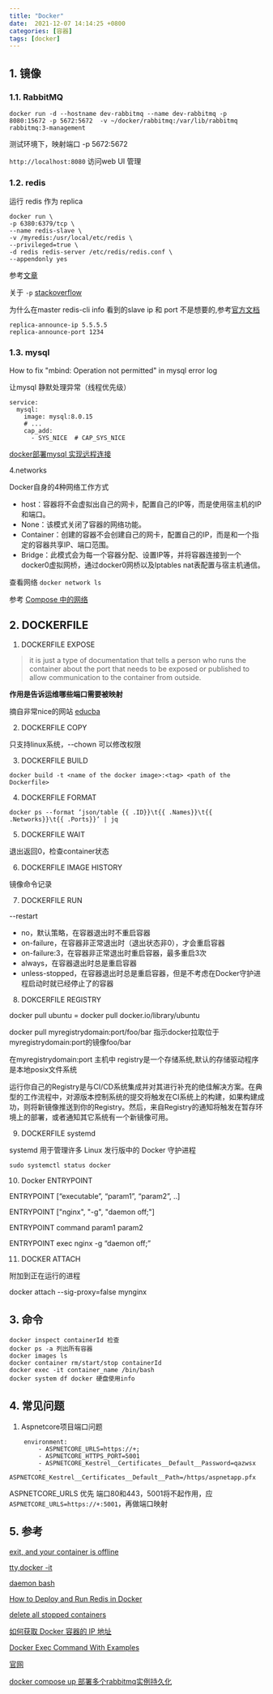 ```yaml
---
title: "Docker"
date:  2021-12-07 14:14:25 +0800
categories: [容器]
tags: [docker]
---
```


## 1. 镜像
### 1.1. RabbitMQ

```docker
docker run -d --hostname dev-rabbitmq --name dev-rabbitmq -p 8080:15672 -p 5672:5672  -v ~/docker/rabbitmq:/var/lib/rabbitmq   rabbitmq:3-management
```

测试环境下，映射端口 -p 5672:5672

`http://localhost:8080` 访问web UI 管理

### 1.2. redis

运行 redis 作为 replica

```docker
docker run \
-p 6380:6379/tcp \
--name redis-slave \
-v /myredis:/usr/local/etc/redis \
--privileged=true \
-d redis redis-server /etc/redis/redis.conf \
--appendonly yes
```
参考[文章](https://developpaper.com/install-and-deploy-redis-using-docker-configuration-file-startup/)

关于 `-p` [stackoverflow](https://stackoverflow.com/questions/55171688/cant-connect-to-docker-redis-container-from-the-host-using-stackexchange-redis)

为什么在master redis-cli info 看到的slave ip 和 port 不是想要的,参考[官方文档](https://redis.io/topics/replication)

```plaintext
replica-announce-ip 5.5.5.5
replica-announce-port 1234
```


### 1.3. mysql

How to fix "mbind: Operation not permitted" in mysql error log

让mysql 静默处理异常（线程优先级）

```docker
service:
  mysql:
    image: mysql:8.0.15
    # ...
    cap_add:
      - SYS_NICE  # CAP_SYS_NICE
```

[docker部署mysql 实现远程连接](https://blog.csdn.net/weixin_42459563/article/details/80924634)

4.networks

Docker自身的4种网络工作方式
- host：容器将不会虚拟出自己的网卡，配置自己的IP等，而是使用宿主机的IP和端口。
- None：该模式关闭了容器的网络功能。
- Container：创建的容器不会创建自己的网卡，配置自己的IP，而是和一个指定的容器共享IP、端口范围。
- Bridge：此模式会为每一个容器分配、设置IP等，并将容器连接到一个docker0虚拟网桥，通过docker0网桥以及Iptables nat表配置与宿主机通信。


查看网络 `docker network ls`

参考 [Compose 中的网络](https://docs.docker.com/compose/networking/)

## 2. DOCKERFILE

1. DOCKERFILE EXPOSE

> it is just a type of documentation that tells a person who runs the container about the port that needs to be exposed or published to allow communication to the container from outside.

**作用是告诉运维哪些端口需要被映射**

摘自非常nice的网站 [educba](https://www.educba.com/docker-expose/)

2. DOCKERFILE COPY

  只支持linux系统，--chown 可以修改权限

3. DOCKERFILE BUILD

  `docker build -t <name of the docker image>:<tag> <path of the Dockerfile>`

4. DOCKERFILE FORMAT

  ```docker
  docker ps --format ‘json/table {{ .ID}}\t{{ .Names}}\t{{ .Networks}}\t{{ .Ports}}’ | jq
  ```

5. DOCKERFILE WAIT

  退出返回0，检查container状态

6. DOCKERFILE IMAGE HISTORY

  镜像命令记录

7. DOCKERFILE RUN

--restart

- no，默认策略，在容器退出时不重启容器
- on-failure，在容器非正常退出时（退出状态非0），才会重启容器
- on-failure:3，在容器非正常退出时重启容器，最多重启3次
- always，在容器退出时总是重启容器
- unless-stopped，在容器退出时总是重启容器，但是不考虑在Docker守护进程启动时就已经停止了的容器

8. DOKCERFILE REGISTRY

docker pull ubuntu  = docker pull docker.io/library/ubuntu

docker pull myregistrydomain:port/foo/bar 指示docker拉取位于myregistrydomain:port的镜像foo/bar

在myregistrydomain:port 主机中 registry是一个存储系统,默认的存储驱动程序是本地posix文件系统

运行你自己的Registry是与CI/CD系统集成并对其进行补充的绝佳解决方案。在典型的工作流程中，对源版本控制系统的提交将触发在CI系统上的构建，如果构建成功，则将新镜像推送到你的Registry。然后，来自Registry的通知将触发在暂存环境上的部署，或者通知其它系统有一个新镜像可用。


9. DOCKERFILE systemd

systemd 用于管理许多 Linux 发行版中的 Docker 守护进程

`sudo systemctl status docker`

10. Docker ENTRYPOINT

ENTRYPOINT [“executable”, “param1”, “param2”, ..]

ENTRYPOINT ["nginx", "-g", "daemon off;"]

ENTRYPOINT command param1 param2

ENTRYPOINT exec nginx -g “daemon off;”

11. DOCKER ATTACH

附加到正在运行的进程

docker attach --sig-proxy=false mynginx


## 3. 命令

```docker
docker inspect containerId 检查
docker ps -a 列出所有容器
docker images ls
docker container rm/start/stop containerId
docker exec -it container_name /bin/bash
docker system df docker 硬盘使用info
```

## 4. 常见问题

1. Aspnetcore项目端口问题

```
    environment:
        - ASPNETCORE_URLS=https://+;
        - ASPNETCORE_HTTPS_PORT=5001
        - ASPNETCORE_Kestrel__Certificates__Default__Password=qazwsx
        - ASPNETCORE_Kestrel__Certificates__Default__Path=/https/aspnetapp.pfx
```

ASPNETCORE_URLS 优先 端口80和443，5001将不起作用，应`ASPNETCORE_URLS=https://+:5001`，再做端口映射


## 5. 参考

[exit, and your container is offline](https://dev.to/netk/getting-started-with-docker-running-an-ubuntu-image-4lk9)

[tty,docker -it ](https://qastack.cn/programming/30137135/confused-about-docker-t-option-to-allocate-a-pseudo-tty)

[daemon bash](https://linuxhandbook.com/exit-docker-container/)

[How to Deploy and Run Redis in Docker](https://phoenixnap.com/kb/docker-redis)

[delete all stopped containers](https://www.cloudytuts.com/tutorials/docker/how-to-remove-docker-containers-and-volumes/#:~:text=How%20to%20Remove%20Docker%20Containers%20and%20Volumes%201,of%20deleting%20Docker%20resources%20from%20the%20command-line.%20)

[如何获取 Docker 容器的 IP 地址](https://chinese.freecodecamp.org/news/how-to-get-a-docker-container-ip-address-explained-with-examples)

[Docker Exec Command With Examples](https://devconnected.com/docker-exec-command-with-examples)

[官网](https://docs.docker.com/engine/reference/commandline/ps/)

[docker compose up 部署多个rabbitmq实例持久化](https://dsinecos.github.io/blog/Multi-container-application-using-docker-compose#:~:text=.%2Fdata%2Flogs%3A%2Fvar%2Flog%2Frabbitmq-%20Maps%20the%20folder%20to%20store%20RabbitMQ%20logs,and%20can%20keep%20track%20of%20our%20data%20)


